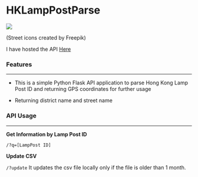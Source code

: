 
# HKLampPostParse

![](https://cdn-icons-png.flaticon.com/128/89/89069.png)

(Street icons created by Freepik)

I have hosted the API  [Here](https://lamppost.chriz.tk "Here")

### Features
---
- This is a simple Python Flask API application to parse Hong Kong Lamp Post ID and returning GPS coordinates for further usage

- Returning district name and street name

### API Usage
---
**Get Information by Lamp Post ID**

`/?q=[LampPost ID]`

**Update CSV**

`/?update`
It updates the csv file locally only if the file is older than 1 month. 